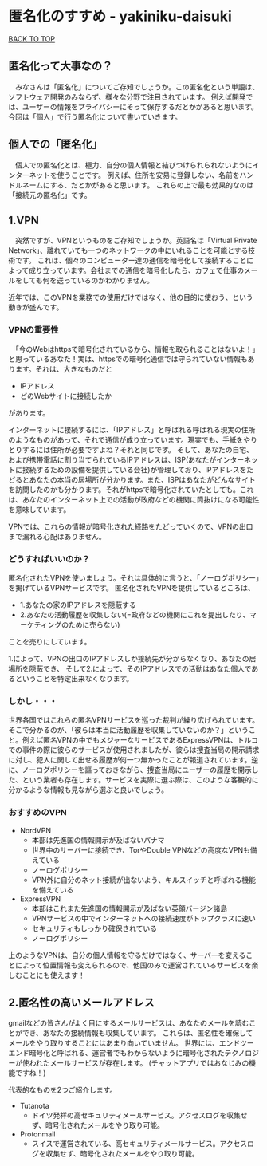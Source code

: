 # 匿名化のすすめ - yakiniku-daisuki

[BACK TO TOP](https://yakiniku-daisuki.github.io)

## 匿名化って大事なの？

　みなさんは「匿名化」についてご存知でしょうか。この匿名化という単語は、ソフトウェア開発のみならず、様々な分野で注目されています。
例えば開発では、ユーザーの情報をプライバシーにそって保存するだとかがあると思います。
今回は「個人」で行う匿名化について書いていきます。

## 個人での「匿名化」

　個人での匿名化とは、極力、自分の個人情報と結びつけられられないようにインターネットを使うことです。
例えば、住所を安易に登録しない、名前をハンドルネームにする、だとかがあると思います。
これらの上で最も効果的なのは「接続元の匿名化」です。

## 1.VPN

　突然ですが、VPNというものをご存知でしょうか。英語名は「Virtual Private Network」、離れていても一つのネットワークの中にいれることを可能とする技術です。
これは、個々のコンピューター達の通信を暗号化して接続することによって成り立っています。会社までの通信を暗号化したら、カフェで仕事のメールをしても何を送っているのかわかりません。

近年では、このVPNを業務での使用だけではなく、他の目的に使おう、という動きが盛んです。

### VPNの重要性

　「今のWebはhttpsで暗号化されているから、情報を取られることはないよ！」と思っているあなた！実は、httpsでの暗号化通信では守られていない情報もあります。それは、大きなものだと

- IPアドレス
- どのWebサイトに接続したか

があります。

インターネットに接続するには、「IPアドレス」と呼ばれる呼ばれる現実の住所のようなものがあって、それで通信が成り立っています。現実でも、手紙をやりとりするには住所が必要ですよね？それと同じです。
そして、あなたの自宅、および携帯電話に割り当てられているIPアドレスは、ISP(あなたがインターネットに接続するための設備を提供している会社)が管理しており、IPアドレスをたどるとあなたの本当の居場所が分かります。また、ISPはあなたがどんなサイトを訪問したのかも分かります。それがhttpsで暗号化されていたとしても。これは、あなたのインターネット上での活動が政府などの機関に筒抜けになる可能性を意味しています。

VPNでは、これらの情報が暗号化された経路をたどっていくので、VPNの出口まで漏れる心配はありません。

### どうすればいいのか？

匿名化されたVPNを使いましょう。それは具体的に言うと、「ノーログポリシー」を掲げているVPNサービスです。
匿名化されたVPNを提供しているところは、

- 1.あなたの家のIPアドレスを隠蔽する
- 2.あなたの活動履歴を収集しない(=政府などの機関にこれを提出したり、マーケティングのために売らない)

ことを売りにしています。

1.によって、VPNの出口のIPアドレスしか接続先が分からなくなり、あなたの居場所を隠蔽でき、
そして2.によって、そのIPアドレスでの活動はあなた個人であるということを特定出来なくなります。

### しかし・・・

世界各国ではこれらの匿名VPNサービスを巡った裁判が繰り広げられています。
そこで分かるのが、「彼らは本当に活動履歴を収集していないのか？」ということ。例えば匿名VPNの中でもメジャーなサービスであるExpressVPNは、トルコでの事件の際に彼らのサービスが使用されましたが、彼らは捜査当局の開示請求に対し、犯人に関して出せる履歴が何一つ無かったことが報道されています。逆に、ノーログポリシーを謳っておきながら、捜査当局にユーザーの履歴を開示した、という業者も存在します。サービスを実際に選ぶ際は、このような客観的に分かるような情報も見ながら選ぶと良いでしょう。


### おすすめのVPN

- NordVPN
    - 本部は先進国の情報開示が及ばないパナマ
    - 世界中のサーバーに接続でき、TorやDouble VPNなどの高度なVPNも備えている
    - ノーログポリシー
    - VPN外に自分のネット接続が出ないよう、キルスイッチと呼ばれる機能を備えている
- ExpressVPN
    - 本部はこれまた先進国の情報開示が及ばない英領バージン諸島
    - VPNサービスの中でインターネットへの接続速度がトップクラスに速い
    - セキュリティもしっかり確保されている
    - ノーログポリシー

上のようなVPNは、自分の個人情報を守るだけではなく、サーバーを変えることによって位置情報も変えられるので、他国のみで運営されているサービスを楽しむことにも使えます！


## 2.匿名性の高いメールアドレス

gmailなどの皆さんがよく目にするメールサービスは、あなたのメールを読むことができ、あなたの接続情報も収集しています。
これらは、匿名性を確保してメールをやり取りすることにはあまり向いていません。
世界には、エンドツーエンド暗号化と呼ばれる、運営者でもわからないように暗号化されたテクノロジーが使われたメールサービスが存在します。
(チャットアプリではおなじみの機能ですね！)

代表的なものを2つご紹介します。

- Tutanota
    - ドイツ発祥の高セキュリティメールサービス。アクセスログを収集せず、暗号化されたメールをやり取り可能。
- Protonmail
    - スイスで運営されている、高セキュリティメールサービス。アクセスログを収集せず、暗号化されたメールをやり取り可能。
